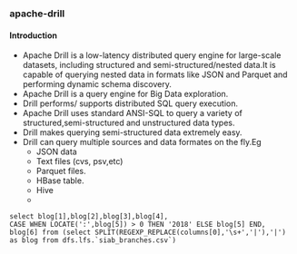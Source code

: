### apache-drill

#### Introduction
* Apache Drill is a low-latency distributed query engine for large-scale datasets, including structured and semi-structured/nested data.It is capable of querying nested data in formats like JSON and Parquet and performing dynamic schema discovery.
* Apache Drill is a query engine for Big Data exploration. 
* Drill performs/ supports distributed SQL query execution.
* Apache  Drill  uses  standard  ANSI-SQL to query a variety of structured,semi-structured and unstructured data types.
* Drill makes querying semi-structured data extremely easy. 
* Drill can query multiple sources and data formates on the fly.Eg
  * JSON data 
  * Text files (cvs, psv,etc)
  * Parquet files.
  * HBase table.
  * Hive
  *

```
select blog[1],blog[2],blog[3],blog[4],
CASE WHEN LOCATE(':',blog[5]) > 0 THEN '2018' ELSE blog[5] END,
blog[6] from (select SPLIT(REGEXP_REPLACE(columns[0],'\s+','|'),'|') as blog from dfs.lfs.`siab_branches.csv`)
```
